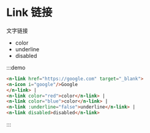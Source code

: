 # Link 链接

文字链接

+ color
+ underline
+ disabled

:::demo

```html
<n-link href="https://google.com" target="_blank">
<n-icon i="google"/>Google
</n-link> | 
<n-link color="red">color</n-link> | 
<n-link color="blue">color</n-link> | 
<n-link :underline="false">underline</n-link> |
<n-link disabled>disabled</n-link>
```
:::